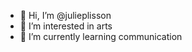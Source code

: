 - 👋 Hi, I’m @julieplisson
- 👀 I’m interested in arts
- 🌱 I’m currently learning communication


<!---
julieplisson/julieplisson is a ✨ special ✨ repository because its `README.md` (this file) appears on your GitHub profile.
You can click the Preview link to take a look at your changes.
--->
